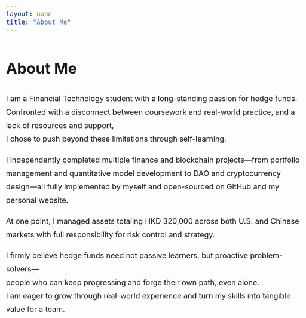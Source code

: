 ```yaml
---
layout: none
title: "About Me"
---
```


<style>
  body {
    font-size: 20px;
    line-height: 1.8;
    max-width: 800px;
    margin: auto;
    font-family: -apple-system, BlinkMacSystemFont, "Segoe UI", Roboto, Helvetica, Arial, sans-serif;
  }
</style>

# About Me

I am a Financial Technology student with a long-standing passion for hedge funds.  
Confronted with a disconnect between coursework and real-world practice, and a lack of resources and support,  
I chose to push beyond these limitations through self-learning.

I independently completed multiple finance and blockchain projects—from portfolio management and quantitative model development to DAO and cryptocurrency design—all fully implemented by myself and open-sourced on GitHub and my personal website.

At one point, I managed assets totaling HKD 320,000 across both U.S. and Chinese markets with full responsibility for risk control and strategy.

I firmly believe hedge funds need not passive learners, but proactive problem-solvers—  
people who can keep progressing and forge their own path, even alone.  
I am eager to grow through real-world experience and turn my skills into tangible value for a team.
